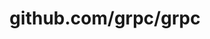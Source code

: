 ---
layout: post
title: github.com/grpc/grpc
categories: link
tags: [انگلیسی, گیت‌هاب, برنامه‌نویسی]
---